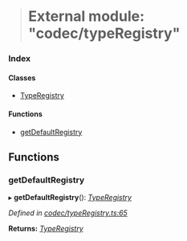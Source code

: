 > # External module: "codec/typeRegistry"

### Index

#### Classes

* [TypeRegistry](../classes/_codec_typeregistry_.typeregistry.md)

#### Functions

* [getDefaultRegistry](_codec_typeregistry_.md#getdefaultregistry)

## Functions

###  getDefaultRegistry

▸ **getDefaultRegistry**(): *[TypeRegistry](../classes/_codec_typeregistry_.typeregistry.md)*

*Defined in [codec/typeRegistry.ts:65](https://github.com/polkadot-js/api/blob/557699e/packages/types/src/codec/typeRegistry.ts#L65)*

**Returns:** *[TypeRegistry](../classes/_codec_typeregistry_.typeregistry.md)*
